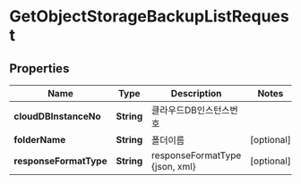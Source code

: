 
# GetObjectStorageBackupListRequest

## Properties
Name | Type | Description | Notes
------------ | ------------- | ------------- | -------------
**cloudDBInstanceNo** | **String** | 클라우드DB인스턴스번호 | 
**folderName** | **String** | 폴더이름 |  [optional]
**responseFormatType** | **String** | responseFormatType {json, xml} |  [optional]



